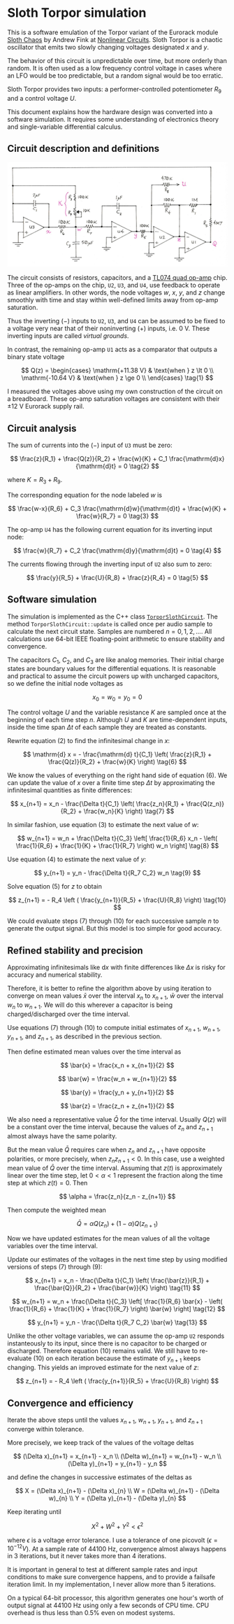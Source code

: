 # Sloth Torpor simulation

This is a software emulation of the Torpor variant of the Eurorack module
[Sloth Chaos](https://www.nonlinearcircuits.com/modules/p/4hp-sloth-chaos)
by Andrew Fink at
[Nonlinear Circuits](https://www.nonlinearcircuits.com/).
Sloth Torpor is a chaotic oscillator that emits two slowly
changing voltages designated $x$ and $y$.

The behavior of this circuit is unpredictable over time,
but more orderly than random. It is often used as a low
frequency control voltage in cases where an LFO would be
too predictable, but a random signal would be too erratic.

Sloth Torpor provides two inputs: a performer-controlled
potentiometer $R_9$ and a control voltage $U$.

This document explains how the hardware design was converted
into a software simulation. It requires some understanding of
electronics theory and single-variable differential calculus.

## Circuit description and definitions

![Torpor Sloth schematic](torpor_schematic.jpg)

The circuit consists of resistors, capacitors, and a
[TL074 quad op-amp](https://www.ti.com/lit/ds/symlink/tl074.pdf) chip.
Three of the op-amps on the chip, `U2`, `U3`, and `U4`,
use feedback to operate as linear amplifiers.
In other words, the node voltages
$w$, $x$, $y$, and $z$
change smoothly with time and stay within well-defined limits
away from op-amp saturation.

Thus the inverting (&minus;) inputs to `U2`, `U3`, and `U4` can be assumed
to be fixed to a voltage very near that of their noninverting (+) inputs,
i.e. 0&nbsp;V. These inverting inputs are called *virtual grounds*.

In contrast, the remaining op-amp `U1` acts as a comparator
that outputs a binary state voltage

$$
Q(z) =
    \begin{cases}
        \mathrm{+11.38 V} & \text{when } z \lt 0 \\
        \mathrm{-10.64 V} & \text{when } z \ge 0 \\
    \end{cases}
\tag{1}
$$

I measured the voltages above using my own construction
of the circuit on a breadboard. These op-amp saturation voltages
are consistent with their &plusmn;12&nbsp;V Eurorack supply rail.

## Circuit analysis

The sum of currents into the (&minus;) input of `U3` must be zero:

$$
\frac{z}{R_1} + \frac{Q(z)}{R_2} + \frac{w}{K} + C_1 \frac{\mathrm{d}x}{\mathrm{d}t} = 0
\tag{2}
$$

where $K=R_3+R_9$.

The corresponding equation for the node labeled $w$ is

$$
\frac{w-x}{R_6} +
C_3 \frac{\mathrm{d}w}{\mathrm{d}t} +
\frac{w}{K} +
\frac{w}{R_7} = 0
\tag{3}
$$

The op-amp `U4` has the following current equation for its inverting input node:

$$
\frac{w}{R_7} + C_2 \frac{\mathrm{d}y}{\mathrm{d}t} = 0
\tag{4}
$$

The currents flowing through the inverting input of `U2` also sum to zero:

$$
\frac{y}{R_5} + \frac{U}{R_8} + \frac{z}{R_4} = 0
\tag{5}
$$

## Software simulation

The simulation is implemented as the C++ class
[`TorporSlothCircuit`](https://github.com/cosinekitty/sloth/blob/main/src/torpor_sloth_circuit.hpp).
The method `TorporSlothCircuit::update` is called once per
audio sample to calculate the next circuit state.
Samples are numbered $n = 0, 1, 2, ...$.
All calculations use 64-bit IEEE floating-point arithmetic
to ensure stability and convergence.

The capacitors $C_1$, $C_2$, and $C_3$ are like analog memories.
Their initial charge states are boundary values for the differential equations.
It is reasonable and practical to assume the circuit powers up with uncharged
capacitors, so we define the initial node voltages as

$$
x_0=w_0=y_0=0
$$

The control voltage $U$ and the variable resistance $K$ are sampled
once at the beginning of each time step $n$.
Although $U$ and $K$ are time-dependent inputs, inside the
time span $\Delta t$ of each sample they are treated as constants.

Rewrite equation (2) to find the infinitesimal change in $x$:

$$
\mathrm{d} x = - \frac{\mathrm{d} t}{C_1}
    \left(
        \frac{z}{R_1} +
        \frac{Q(z)}{R_2} +
        \frac{w}{K}
    \right)
\tag{6}
$$

We know the values of everything on the right hand side of equation (6).
We can update the value of $x$ over a finite time step $\Delta t$
by approximating the infinitesimal quantities as finite differences:

$$
x_{n+1} = x_n - \frac{\Delta t}{C_1}
    \left(
        \frac{z_n}{R_1} +
        \frac{Q(z_n)}{R_2} +
        \frac{w_n}{K}
    \right)
\tag{7}
$$

In similar fashion, use equation (3) to estimate the next value of $w$:

$$
w_{n+1} = w_n + \frac{\Delta t}{C_3}
    \left[
        \frac{1}{R_6} x_n -
        \left(
            \frac{1}{R_6} +
            \frac{1}{K} +
            \frac{1}{R_7}
        \right) w_n
    \right]
\tag{8}
$$

Use equation (4) to estimate the next value of $y$:

$$
y_{n+1} = y_n - \frac{\Delta t}{R_7 C_2} w_n
\tag{9}
$$

Solve equation (5) for $z$ to obtain

$$
z_{n+1} = - R_4
    \left (
        \frac{y_{n+1}}{R_5} +
        \frac{U}{R_8}
    \right)
\tag{10}
$$

We could evaluate steps (7) through (10) for each successive sample $n$
to generate the output signal. But this model is too simple for good accuracy.

## Refined stability and precision

Approximating infinitesimals like $\mathrm{d}x$ with finite differences
like $\Delta x$ is risky for accuracy and numerical stability.

Therefore, it is better to refine the algorithm above by using iteration
to converge on mean values $\bar{x}$ over the interval $x_n$ to $x_{n+1}$,
$\bar{w}$ over the interval $w_n$ to $w_{n+1}$. We will do this wherever a capacitor
is being charged/discharged over the time interval.

Use equations (7) through (10) to compute initial estimates of
$x_{n+1}$, $w_{n+1}$, $y_{n+1}$, and $z_{n+1}$,
as described in the previous section.

Then define estimated mean values over the time interval as

$$
\bar{x} = \frac{x_n + x_{n+1}}{2}
$$

$$
\bar{w} = \frac{w_n + w_{n+1}}{2}
$$

$$
\bar{y} = \frac{y_n + y_{n+1}}{2}
$$

$$
\bar{z} = \frac{z_n + z_{n+1}}{2}
$$

We also need a representative value $\bar{Q}$ for the time interval.
Usually $Q(z)$ will be a constant over the time interval,
because the values of $z_n$ and $z_{n+1}$ almost always have the same polarity.

But the mean value $\bar{Q}$ requires care when $z_n$ and $z_{n+1}$ have
opposite polarities, or more precisely, when $z_n z_{n+1} \lt 0$.
In this case, use a weighted mean value of $\bar{Q}$ over the time
interval. Assuming that $z(t)$ is approximately linear over the time
step, let $0 \lt \alpha \lt 1$ represent the fraction along the time step
at which $z(t) = 0$. Then

$$
\alpha = \frac{z_n}{z_n - z_{n+1}}
$$

Then compute the weighted mean

$$
\bar{Q} = \alpha Q({z_n}) + (1 - \alpha) Q(z_{n+1})
$$

Now we have updated estimates for the mean values of
all the voltage variables over the time interval.

Update our estimates of the voltages in the next
time step by using modified versions of steps (7) through (9):

$$
x_{n+1} = x_n - \frac{\Delta t}{C_1}
    \left(
        \frac{\bar{z}}{R_1} +
        \frac{\bar{Q}}{R_2} +
        \frac{\bar{w}}{K}
    \right)
\tag{11}
$$

$$
w_{n+1} = w_n + \frac{\Delta t}{C_3}
    \left[
        \frac{1}{R_6} \bar{x} -
        \left(
            \frac{1}{R_6} +
            \frac{1}{K} +
            \frac{1}{R_7}
        \right) \bar{w}
    \right]
\tag{12}
$$

$$
y_{n+1} = y_n - \frac{\Delta t}{R_7 C_2} \bar{w}
\tag{13}
$$

Unlike the other voltage variables, we can assume the op-amp `U2`
responds instanteously to its input, since there is no capacitor
to be charged or discharged. Therefore equation (10) remains valid.
We still have to re-evaluate (10) on each iteration because the
estimate of $y_{n+1}$ keeps changing. This yields an improved estimate
for the next value of $z$:

$$
z_{n+1} = - R_4
    \left (
        \frac{y_{n+1}}{R_5} +
        \frac{U}{R_8}
    \right)
$$

## Convergence and efficiency

Iterate the above steps until the values
$x_{n+1}$, $w_{n+1}$, $y_{n+1}$, and $z_{n+1}$
converge within tolerance.

More precisely, we keep track of the values of the voltage deltas

$$
(\Delta x)_{n+1} = x_{n+1} - x_n \\
(\Delta w)_{n+1} = w_{n+1} - w_n \\
(\Delta y)_{n+1} = y_{n+1} - y_n
$$

and define the changes in successive estimates of the deltas as

$$
X = (\Delta x)_{n+1} - (\Delta x)_{n} \\
W = (\Delta w)_{n+1} - (\Delta w)_{n} \\
Y = (\Delta y)_{n+1} - (\Delta y)_{n}
$$

Keep iterating until

$$
X^2 + W^2 + Y^2 \lt \epsilon^2
$$

where $\epsilon$ is a voltage error tolerance.
I use a tolerance of one picovolt ($\epsilon = 10^{-12} V$).
At a sample rate of 44100&nbsp;Hz, convergence almost always happens in 3 iterations, but it never takes more than 4 iterations.

It is important in general to test at different sample rates and
input conditions to make sure convergence happens, and to provide
a failsafe iteration limit. In my implementation, I never allow
more than 5 iterations.

On a typical 64-bit processor, this algorithm generates one hour's
worth of output signal at 44100&nbsp;Hz using only a few seconds
of CPU time. CPU overhead is thus less than 0.5% even on modest systems.

